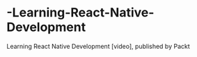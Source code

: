 # -Learning-React-Native-Development
 Learning React Native Development [video], published by Packt
